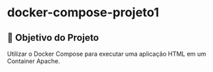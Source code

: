 # docker-compose-projeto1

<h2>🎯 Objetivo do Projeto</h2>
<p>Utilizar o Docker Compose para executar uma aplicação HTML em um Container Apache. </p>
